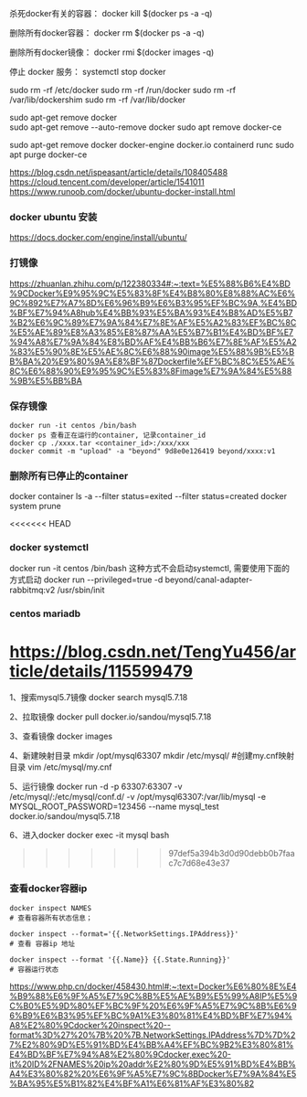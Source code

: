 

杀死docker有关的容器：
docker kill $(docker ps -a -q)

删除所有docker容器：
docker rm $(docker ps -a -q)

删除所有docker镜像：
docker rmi $(docker images -q)

停止 docker 服务：
systemctl stop docker

sudo rm -rf /etc/docker
sudo rm -rf /run/docker
sudo rm -rf /var/lib/dockershim
sudo rm -rf /var/lib/docker

sudo apt-get remove docker  
sudo apt-get remove --auto-remove docker
sudo apt remove docker-ce

sudo apt-get remove docker docker-engine docker.io containerd runc
sudo apt purge docker-ce

https://blog.csdn.net/ispeasant/article/details/108405488
https://cloud.tencent.com/developer/article/1541011
https://www.runoob.com/docker/ubuntu-docker-install.html



### docker ubuntu 安装
https://docs.docker.com/engine/install/ubuntu/

### 打镜像
https://zhuanlan.zhihu.com/p/122380334#:~:text=%E5%88%B6%E4%BD%9CDocker%E9%95%9C%E5%83%8F%E4%B8%80%E8%88%AC%E6%9C%892%E7%A7%8D%E6%96%B9%E6%B3%95%EF%BC%9A,%E4%BD%BF%E7%94%A8hub%E4%BB%93%E5%BA%93%E4%B8%AD%E5%B7%B2%E6%9C%89%E7%9A%84%E7%8E%AF%E5%A2%83%EF%BC%8C%E5%AE%89%E8%A3%85%E8%87%AA%E5%B7%B1%E4%BD%BF%E7%94%A8%E7%9A%84%E8%BD%AF%E4%BB%B6%E7%8E%AF%E5%A2%83%E5%90%8E%E5%AE%8C%E6%88%90image%E5%88%9B%E5%BB%BA%20%E9%80%9A%E8%BF%87Dockerfile%EF%BC%8C%E5%AE%8C%E6%88%90%E9%95%9C%E5%83%8Fimage%E7%9A%84%E5%88%9B%E5%BB%BA




### 保存镜像
```
docker run -it centos /bin/bash
docker ps 查看正在运行的container, 记录container_id
docker cp ./xxxx.tar <container_id>:/xxx/xxx
docker commit -m "upload" -a "beyond" 9d8e0e126419 beyond/xxxx:v1
```



### 删除所有已停止的container
docker container ls -a --filter status=exited --filter status=created
docker system prune



<<<<<<< HEAD
### docker systemctl
docker run -it centos /bin/bash 这种方式不会启动systemctl, 需要使用下面的方式启动
docker run --privileged=true -d beyond/canal-adapter-rabbitmq:v2 /usr/sbin/init



### centos mariadb
https://blog.csdn.net/TengYu456/article/details/115599479
=======
1、搜索mysql5.7镜像
docker search mysql5.7.18

2、拉取镜像
docker pull docker.io/sandou/mysql5.7.18

3、查看镜像
docker images

4、新建映射目录
mkdir /opt/mysql63307
mkdir /etc/mysql/   #创建my.cnf映射目录
vim /etc/mysql/my.cnf

5、运行镜像
docker run -d -p 63307:63307 -v /etc/mysql/:/etc/mysql/conf.d/ -v /opt/mysql63307:/var/lib/mysql -e MYSQL_ROOT_PASSWORD=123456 --name mysql_test docker.io/sandou/mysql5.7.18

6、进入docker
docker exec -it mysql bash

>>>>>>> 97def5a394b3d0d90debb0b7faac7c7d68e43e37


### 查看docker容器ip
```
docker inspect NAMES 
# 查看容器所有状态信息；

docker inspect --format='{{.NetworkSettings.IPAddress}}'
# 查看 容器ip 地址

docker inspect --format '{{.Name}} {{.State.Running}}'
# 容器运行状态
```
https://www.php.cn/docker/458430.html#:~:text=Docker%E6%80%8E%E4%B9%88%E6%9F%A5%E7%9C%8B%E5%AE%B9%E5%99%A8IP%E5%9C%B0%E5%9D%80%EF%BC%9F%20%E6%9F%A5%E7%9C%8B%E6%96%B9%E6%B3%95%EF%BC%9A1%E3%80%81%E4%BD%BF%E7%94%A8%E2%80%9Cdocker%20inspect%20--format%3D%27%20%7B%20%7B.NetworkSettings.IPAddress%7D%7D%27%E2%80%9D%E5%91%BD%E4%BB%A4%EF%BC%9B2%E3%80%81%E4%BD%BF%E7%94%A8%E2%80%9Cdocker,exec%20-it%20ID%2FNAMES%20ip%20addr%E2%80%9D%E5%91%BD%E4%BB%A4%E3%80%82%20%E6%9F%A5%E7%9C%8BDocker%E7%9A%84%E5%BA%95%E5%B1%82%E4%BF%A1%E6%81%AF%E3%80%82
